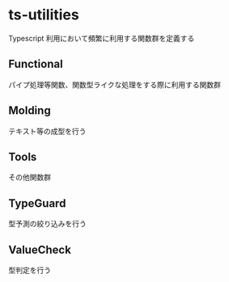 # ts-utilities

Typescript 利用において頻繁に利用する関数群を定義する

## Functional

パイプ処理等関数、関数型ライクな処理をする際に利用する関数群

## Molding

テキスト等の成型を行う

## Tools

その他関数群

## TypeGuard

型予測の絞り込みを行う

## ValueCheck

型判定を行う
